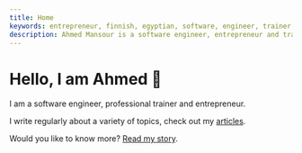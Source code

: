 ```yaml
---
title: Home
keywords: entrepreneur, finnish, egyptian, software, engineer, trainer, web, development, accessibility, performance, UX, speaker, consultant, Javascript
description: Ahmed Mansour is a software engineer, entrepreneur and trainer.
---
```

# Hello, I am Ahmed 🤝

I am a software engineer, professional trainer and entrepreneur.

I write regularly about a variety of topics, check out my [articles](/articles).

Would you like to know more? [Read my story](/about).
